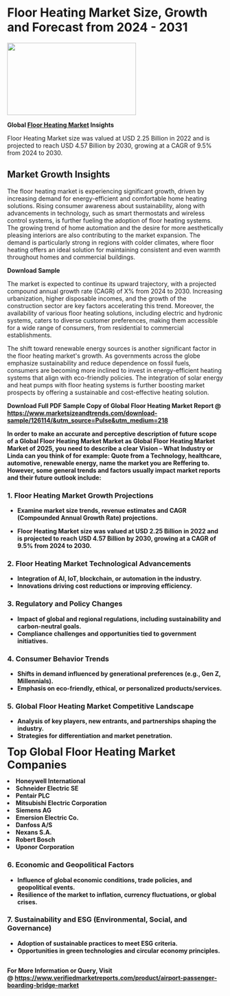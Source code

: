 <H1>Floor Heating Market Size, Growth and Forecast from 2024 - 2031</H1><img class="aligncenter size-medium wp-image-584254" src="https://thirdeyenews.in/wp-content/uploads/2024/09/Global-Market-Research-300x168.jpeg" alt="" width="300" height="168" /><p><strong>Global&nbsp;<a href="https://www.marketsizeandtrends.com/download-sample/126114/&amp;utm_source=Pulse&amp;utm_medium=218">Floor Heating Market</a> Insights</strong></p><p>Floor Heating Market size was valued at USD 2.25 Billion in 2022 and is projected to reach USD 4.57 Billion by 2030, growing at a CAGR of 9.5% from 2024 to 2030.</p><p><h2>Market Growth Insights</h2> <p>The floor heating market is experiencing significant growth, driven by increasing demand for energy-efficient and comfortable home heating solutions. Rising consumer awareness about sustainability, along with advancements in technology, such as smart thermostats and wireless control systems, is further fueling the adoption of floor heating systems. The growing trend of home automation and the desire for more aesthetically pleasing interiors are also contributing to the market expansion. The demand is particularly strong in regions with colder climates, where floor heating offers an ideal solution for maintaining consistent and even warmth throughout homes and commercial buildings.</p> <p><strong>Download Sample</strong></p> <p>The market is expected to continue its upward trajectory, with a projected compound annual growth rate (CAGR) of X% from 2024 to 2030. Increasing urbanization, higher disposable incomes, and the growth of the construction sector are key factors accelerating this trend. Moreover, the availability of various floor heating solutions, including electric and hydronic systems, caters to diverse customer preferences, making them accessible for a wide range of consumers, from residential to commercial establishments.</p> <p>The shift toward renewable energy sources is another significant factor in the floor heating market's growth. As governments across the globe emphasize sustainability and reduce dependence on fossil fuels, consumers are becoming more inclined to invest in energy-efficient heating systems that align with eco-friendly policies. The integration of solar energy and heat pumps with floor heating systems is further boosting market prospects by offering a sustainable and cost-effective heating solution.</p> <p><strong></p><p><span class=""><strong>Download Full PDF Sample Copy of Global Floor Heating Market Report</strong> @ <a href="https://www.marketsizeandtrends.com/download-sample/126114/&amp;utm_source=Pulse&amp;utm_medium=218" target="_blank">https://www.marketsizeandtrends.com/download-sample/126114/&amp;utm_source=Pulse&amp;utm_medium=218</a></span></p><p>In order to make an accurate and perceptive description of future scope of a Global&nbsp;Floor Heating Market Market as Global&nbsp;Floor Heating Market Market of 2025, you need to describe a clear Vision &ndash; What Industry or Linda can you think of for example: Quote from a Technology, healthcare, automotive, renewable energy, name the market you are Reffering to. However, some general trends and factors usually impact market reports and their future outlook include:</p><h3>1.&nbsp;<strong>Floor Heating Market Growth Projections</strong></h3><ul><li>Examine market size trends, revenue estimates and CAGR (Compounded Annual Growth Rate) projections.</li><li><p>Floor Heating Market size was valued at USD 2.25 Billion in 2022 and is projected to reach USD 4.57 Billion by 2030, growing at a CAGR of 9.5% from 2024 to 2030.</p></li></ul><h3>2.&nbsp;<strong>Floor Heating Market Technological Advancements</strong></h3><ul><li>Integration of AI, IoT, blockchain, or automation in the industry.</li><li>Innovations driving cost reductions or improving efficiency.</li></ul><h3>3.&nbsp;<strong>Regulatory and Policy Changes</strong></h3><ul><li>Impact of global and regional regulations, including sustainability and carbon-neutral goals.</li><li>Compliance challenges and opportunities tied to government initiatives.</li></ul><h3>4.&nbsp;<strong>Consumer Behavior Trends</strong></h3><ul><li>Shifts in demand influenced by generational preferences (e.g., Gen Z, Millennials).</li><li>Emphasis on eco-friendly, ethical, or personalized products/services.</li></ul><h3>5.&nbsp;<strong>Global Floor Heating Market Competitive Landscape</strong></h3><ul><li>Analysis of key players, new entrants, and partnerships shaping the industry.</li><li>Strategies for differentiation and market penetration.</li></ul><p data-pm-slice="1 1 []"><span style="color: inherit; font-family: inherit; font-size: 25px;">Top Global Floor Heating Market Companies</span></p><div class="" data-test-id=""><p><li>Honeywell International</li><li> Schneider Electric SE</li><li> Pentair PLC</li><li> Mitsubishi Electric Corporation</li><li> Siemens AG</li><li> Emersion Electric Co.</li><li> Danfoss A/S</li><li> Nexans S.A.</li><li> Robert Bosch</li><li> Uponor Corporation</li></p></div><h3>6.&nbsp;<strong>Economic and Geopolitical Factors</strong></h3><ul><li>Influence of global economic conditions, trade policies, and geopolitical events.</li><li>Resilience of the market to inflation, currency fluctuations, or global crises.</li></ul><h3>7.&nbsp;<strong>Sustainability and ESG (Environmental, Social, and Governance)</strong></h3><ul><li>Adoption of sustainable practices to meet ESG criteria.</li><li>Opportunities in green technologies and circular economy principles.</li></ul><h2><strong style="font-size: 14px;">For More Information or Query, Visit @&nbsp;</strong><a style="background-color: #ffffff; font-size: 14px;" href="https://www.marketsizeandtrends.com/report/floor-heating-market/" target="_blank">https://www.verifiedmarketreports.com/product/airport-passenger-boarding-bridge-market</a></h2>
